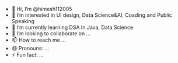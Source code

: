 - 👋 Hi, I’m @himesh112005
- 👀 I’m interested in UI design, Data Science&AI, Coading and Public Speaking
- 🌱 I’m currently learning DSA In Java, Data Science
- 💞️ I’m looking to collaborate on ...
- 📫 How to reach me ...
- 😄 Pronouns: ...
- ⚡ Fun fact: ...

<!---
himesh112005/himesh112005 is a ✨ special ✨ repository because its `README.md` (this file) appears on your GitHub profile.
You can click the Preview link to take a look at your changes.
--->
